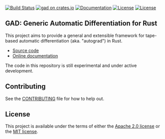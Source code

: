 [![Build Status](https://github.com/facebookresearch/gad/workflows/Rust/badge.svg)](https://github.com/facebookresearch/gad/actions?query=workflow%3ARust)
[![gad on crates.io](https://img.shields.io/crates/v/gad)](https://crates.io/crates/gad)
[![Documentation](https://docs.rs/gad/badge.svg)](https://docs.rs/gad/)
[![License](https://img.shields.io/badge/license-Apache-green.svg)](LICENSE-APACHE)
[![License](https://img.shields.io/badge/license-MIT-green.svg)](LICENSE-MIT)

## GAD: Generic Automatic Differentiation for Rust

This project aims to provide a general and extensible framework for tape-based automatic differentiation (aka.
"autograd") in Rust.

* [Source code](https://github.com/facebookresearch/gad/tree/master/gad)
* [Online documentation](https://docs.rs/gad/)

The code in this repository is still experimental and under active development.

## Contributing

See the [CONTRIBUTING](CONTRIBUTING.md) file for how to help out.

## License

This project is available under the terms of either the [Apache 2.0 license](LICENSE-APACHE) or the [MIT
license](LICENSE-MIT).
